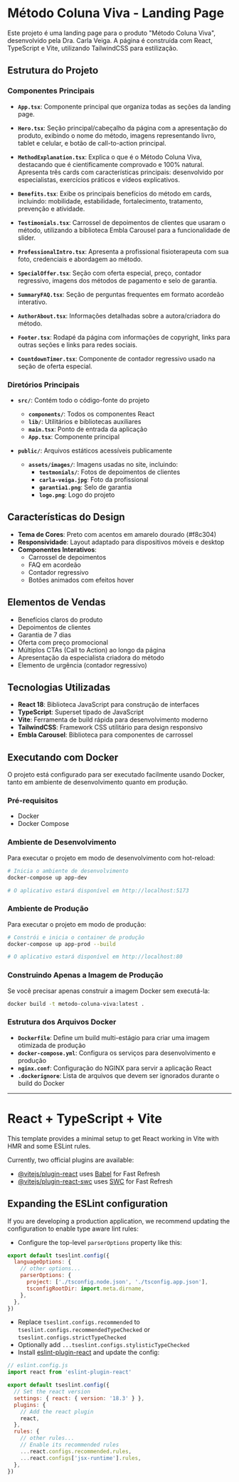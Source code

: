 # Método Coluna Viva - Landing Page

Este projeto é uma landing page para o produto "Método Coluna Viva", desenvolvido pela Dra. Carla Veiga. A página é construída com React, TypeScript e Vite, utilizando TailwindCSS para estilização.

## Estrutura do Projeto

### Componentes Principais

- **`App.tsx`**: Componente principal que organiza todas as seções da landing page.

- **`Hero.tsx`**: Seção principal/cabeçalho da página com a apresentação do produto, exibindo o nome do método, imagens representando livro, tablet e celular, e botão de call-to-action principal.

- **`MethodExplanation.tsx`**: Explica o que é o Método Coluna Viva, destacando que é cientificamente comprovado e 100% natural. Apresenta três cards com características principais: desenvolvido por especialistas, exercícios práticos e vídeos explicativos.

- **`Benefits.tsx`**: Exibe os principais benefícios do método em cards, incluindo: mobilidade, estabilidade, fortalecimento, tratamento, prevenção e atividade.

- **`Testimonials.tsx`**: Carrossel de depoimentos de clientes que usaram o método, utilizando a biblioteca Embla Carousel para a funcionalidade de slider.

- **`ProfessionalIntro.tsx`**: Apresenta a profissional fisioterapeuta com sua foto, credenciais e abordagem ao método.

- **`SpecialOffer.tsx`**: Seção com oferta especial, preço, contador regressivo, imagens dos métodos de pagamento e selo de garantia.

- **`SummaryFAQ.tsx`**: Seção de perguntas frequentes em formato acordeão interativo.

- **`AuthorAbout.tsx`**: Informações detalhadas sobre a autora/criadora do método.

- **`Footer.tsx`**: Rodapé da página com informações de copyright, links para outras seções e links para redes sociais.

- **`CountdownTimer.tsx`**: Componente de contador regressivo usado na seção de oferta especial.

### Diretórios Principais

- **`src/`**: Contém todo o código-fonte do projeto
  - **`components/`**: Todos os componentes React
  - **`lib/`**: Utilitários e bibliotecas auxiliares
  - **`main.tsx`**: Ponto de entrada da aplicação
  - **`App.tsx`**: Componente principal

- **`public/`**: Arquivos estáticos acessíveis publicamente
  - **`assets/images/`**: Imagens usadas no site, incluindo:
    - **`testmonials/`**: Fotos de depoimentos de clientes
    - **`carla-veiga.jpg`**: Foto da profissional
    - **`garantia1.png`**: Selo de garantia
    - **`logo.png`**: Logo do projeto

## Características do Design

- **Tema de Cores**: Preto com acentos em amarelo dourado (#f8c304)
- **Responsividade**: Layout adaptado para dispositivos móveis e desktop
- **Componentes Interativos**:
  - Carrossel de depoimentos
  - FAQ em acordeão
  - Contador regressivo
  - Botões animados com efeitos hover

## Elementos de Vendas

- Benefícios claros do produto
- Depoimentos de clientes
- Garantia de 7 dias
- Oferta com preço promocional
- Múltiplos CTAs (Call to Action) ao longo da página
- Apresentação da especialista criadora do método
- Elemento de urgência (contador regressivo)

## Tecnologias Utilizadas

- **React 18**: Biblioteca JavaScript para construção de interfaces
- **TypeScript**: Superset tipado de JavaScript
- **Vite**: Ferramenta de build rápida para desenvolvimento moderno
- **TailwindCSS**: Framework CSS utilitário para design responsivo
- **Embla Carousel**: Biblioteca para componentes de carrossel

## Executando com Docker

O projeto está configurado para ser executado facilmente usando Docker, tanto em ambiente de desenvolvimento quanto em produção.

### Pré-requisitos

- Docker
- Docker Compose

### Ambiente de Desenvolvimento

Para executar o projeto em modo de desenvolvimento com hot-reload:

```bash
# Inicia o ambiente de desenvolvimento
docker-compose up app-dev

# O aplicativo estará disponível em http://localhost:5173
```

### Ambiente de Produção

Para executar o projeto em modo de produção:

```bash
# Constrói e inicia o container de produção
docker-compose up app-prod --build

# O aplicativo estará disponível em http://localhost:80
```

### Construindo Apenas a Imagem de Produção

Se você precisar apenas construir a imagem Docker sem executá-la:

```bash
docker build -t metodo-coluna-viva:latest .
```

### Estrutura dos Arquivos Docker

- **`Dockerfile`**: Define um build multi-estágio para criar uma imagem otimizada de produção
- **`docker-compose.yml`**: Configura os serviços para desenvolvimento e produção
- **`nginx.conf`**: Configuração do NGINX para servir a aplicação React
- **`.dockerignore`**: Lista de arquivos que devem ser ignorados durante o build do Docker

---

# React + TypeScript + Vite

This template provides a minimal setup to get React working in Vite with HMR and some ESLint rules.

Currently, two official plugins are available:

- [@vitejs/plugin-react](https://github.com/vitejs/vite-plugin-react/blob/main/packages/plugin-react/README.md) uses [Babel](https://babeljs.io/) for Fast Refresh
- [@vitejs/plugin-react-swc](https://github.com/vitejs/vite-plugin-react-swc) uses [SWC](https://swc.rs/) for Fast Refresh

## Expanding the ESLint configuration

If you are developing a production application, we recommend updating the configuration to enable type aware lint rules:

- Configure the top-level `parserOptions` property like this:

```js
export default tseslint.config({
  languageOptions: {
    // other options...
    parserOptions: {
      project: ['./tsconfig.node.json', './tsconfig.app.json'],
      tsconfigRootDir: import.meta.dirname,
    },
  },
})
```

- Replace `tseslint.configs.recommended` to `tseslint.configs.recommendedTypeChecked` or `tseslint.configs.strictTypeChecked`
- Optionally add `...tseslint.configs.stylisticTypeChecked`
- Install [eslint-plugin-react](https://github.com/jsx-eslint/eslint-plugin-react) and update the config:

```js
// eslint.config.js
import react from 'eslint-plugin-react'

export default tseslint.config({
  // Set the react version
  settings: { react: { version: '18.3' } },
  plugins: {
    // Add the react plugin
    react,
  },
  rules: {
    // other rules...
    // Enable its recommended rules
    ...react.configs.recommended.rules,
    ...react.configs['jsx-runtime'].rules,
  },
})
```
